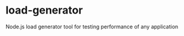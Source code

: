 load-generator
==============

Node.js load generator tool for testing performance of any application
